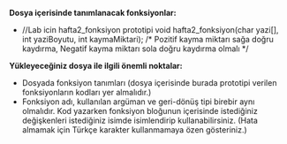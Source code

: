 
**Dosya içerisinde tanımlanacak fonksiyonlar:** 

- //Lab icin hafta2_fonksiyon prototipi 
void hafta2_fonksiyon(char yazi[], int yaziBoyutu, int kaymaMiktari);
/*
Pozitif kayma miktarı sağa doğru kaydırma, Negatif kayma miktarı sola doğru kaydırma olmalı
*/

**Yükleyeceğiniz dosya ile ilgili önemli noktalar:**  
 
- Dosyada fonksiyon tanımları (dosya içerisinde burada prototipi verilen fonksiyonların kodları yer almalıdır.) 
- Fonksiyon adı, kullanılan argüman ve geri-dönüş tipi birebir aynı olmalıdır. Kod yazarken fonksiyon  bloğunun  içerisinde  istediğiniz  değişkenleri  istediğiniz  isimde  isimlendirip kullanabilirsiniz. (Hata almamak için Türkçe karakter kullanmamaya özen gösteriniz.) 

